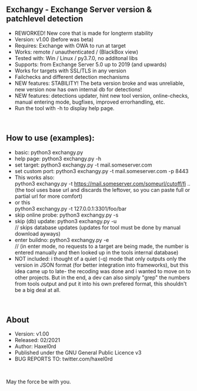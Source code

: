 ## Exchangy - Exchange Server version & patchlevel detection   
* REWORKED! New core that is made for longterm stability
* Version: v1.00 (before was beta)
* Requires: Exchange with OWA to run at target
* Works: remote / unauthenticated / (BlackBox view)
* Tested with: Win / Linux / py3.7.0, no additonal libs
* Supports: from Exchange Server 5.0 up to 2019 (and upwards)
* Works for targets with SSL/TLS in any version
* Failchecks and different detection mechanisms
* NEW features: STABILITY! The beta version broke and was unreliable, new version now has own internal db for detections!
* NEW features: detections updater, hint new tool version, online-checks, manual entering mode, bugfixes, improved errorhandling, etc. 
* Run the tool with -h to display help page.
<br />

## How to use (examples):
* basic:              python3 exchangy.py 
* help page:          python3 exchangy.py -h
* set target:         python3 exchangy.py -t mail.someserver.com
* set custom port:    python3 exchangy.py -t mail.someserver.com -p 8443
* This works also: <br />
python3 exchangy.py -t https://mail.someserver.com/someurl/cutoff/fi .. <br />
(the tool uses base url and discards the leftover, so you can paste full or partial url for more comfort)
* or this <br />
python3 exchangy.py -t 127.0.0.1:3301/foo/bar
* skip online probe:  python3 exchangy.py -s
* skip (db) update:   python3 exchangy.py -u    
  // skips database updates (updates for tool must be done by manual download ayways)
* enter buildno:      python3 exchangy.py -e    
  // (in enter mode, no requests to a target are being made, the number is <br />entered manually and then looked up in the tools internal database)
* NOT included: i thought of a quiet (-q) mode that only outputs only the version in JSON format (for better integration into frameworks), but this idea
  came up to late- the recoding was done and i wanted to move on to other projects. But in the end, a dev can also simply "grep" the numbers from tools 
  output and put it into his own prefered format, this shouldn't be a big deal at all.
<br />

## About
* Version: v1.00
* Released: 02/2021
* Author: Haxel0rd
* Published under the GNU General Public Licence v3
* BUG REPORTS TO: twitter.com/haxel0rd
<br />

May the force be with you.


